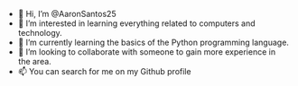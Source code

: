 - 👋 Hi, I’m @AaronSantos25
- 👀 I’m interested in learning everything related to computers and technology.
- 🌱 I’m currently learning the basics of the Python programming language.
- 💞️ I’m looking to  collaborate with someone to gain more experience in the area.
- 📫 You can search for me on my Github profile 

<!---
AaronSantos25/AaronSantos25 is a ✨ special ✨ repository because its `README.md` (this file) appears on your GitHub profile.
You can click the Preview link to take a look at your changes.
--->
